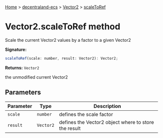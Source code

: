 [Home](./index) &gt; [decentraland-ecs](./decentraland-ecs.md) &gt; [Vector2](./decentraland-ecs.vector2.md) &gt; [scaleToRef](./decentraland-ecs.vector2.scaletoref.md)

# Vector2.scaleToRef method

Scale the current Vector2 values by a factor to a given Vector2

**Signature:**
```javascript
scaleToRef(scale: number, result: Vector2): Vector2;
```
**Returns:** `Vector2`

the unmodified current Vector2

## Parameters

|  Parameter | Type | Description |
|  --- | --- | --- |
|  `scale` | `number` | defines the scale factor |
|  `result` | `Vector2` | defines the Vector2 object where to store the result |

